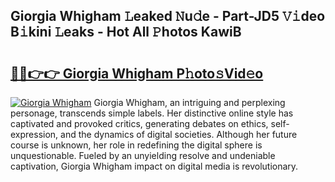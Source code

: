 ## Giorgia Whigham 𝙻eaked 𝙽u𝚍e - Part-JD5 𝚅𝚒deo B𝚒kini 𝙻eaks - Hot All 𝙿hotos KawiB

# <h2><a href="http://ld3w6r4.urlbe.top/?page=Giorgia+Whigham">🔗🔗👉👉 Giorgia Whigham P𝚑oto𝚜Vid𝚎o</a></h2>

[![Giorgia Whigham](https://i.imgur.com/eBuTRDB.gif)](http://ld3w6r4.urlbe.top/?page=Giorgia+Whigham)
Giorgia Whigham, an intriguing and perplexing personage, transcends simple labels. Her distinctive online style has captivated and provoked critics, generating debates on ethics, self-expression, and the dynamics of digital societies. Although her future course is unknown, her role in redefining the digital sphere is unquestionable. Fueled by an unyielding resolve and undeniable captivation, Giorgia Whigham impact on digital media is revolutionary.
